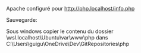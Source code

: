 Apache configuré pour http://php.localhost/info.php

Sauvegarde:

Sous windows copier le contenu du dossier \\wsl.localhost\Ubuntu\var\www\php 
dans C:\Users\guigu\OneDrive\Dev\GitRepositories\php


